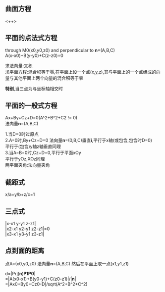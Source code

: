 ## 曲面方程
<++>
## 平面的点法式方程
through M0(x0,y0,z0) and perpendicular to **n**=(A,B,C)  
A(x-x0)+B(y-y0)+C(z-z0)=0  


求法向量:叉积  
求平面方程:混合积等于零,在平面上设一个点(x,y,z),其与平面上的一个点组成的向量与其他平面上两个向量的混合积等于零  

**特别**,当三点为与坐标轴相交时

## 平面的一般式方程
Ax+By+Cz+D=0(A^2+B^2+C2 != 0)  
法向量**n**=(A,B,C)

1.当D=0时过原点  
2.A=0时,By+Cz+D=0 法向量**n**=(0,B,C)垂直**i**,平行于x轴(或包含,包含时D=0)  
平行于(包含)y轴z轴垂直同理  
3.当A=B=0时,Cz+D=0,平行于平面xOy  
平行于yOz,XOz同理  
两平面夹角:法向量夹角  
## 截距式
x/a+y/b+z/c=1

## 三点式
|x-x1   y-y1    z-z1|  
|x2-x1  y2-y1    z2-z1|=0  
|x3-x1  y3-y1   z3-z1|  
## 点到面的距离
点A=(x0,y0,z0)
法向量**n**=(A,B,C)
然后在平面上取一点(x1,y1,z1)
  
d=|Prj(**n**)**P1P0**|  
 =|A(x0-x1)+B(y0-y1)+C(z0-z1)|/|**n**|  
 =|Ax0+By0+Cz0-D|/sqrt(A^2+B^2+C^2)
